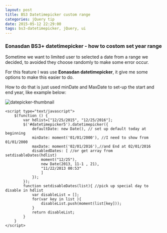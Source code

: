 ```yaml
---
layout: post
title: BS3 Datetimepicker custom range
categories: jQuery tip
date: 2015-05-12 22:29:00
tags: bs3-datetimepicker, jQuery, ui
---
```


### Eonasdan BS3+ datetimepicker - how to costom set year range

Sometime we want to limited user to selected a date from a range we decided, to avoided they choose randomly to make some error occur.

For this feature I was use **Eonasdan datetimepicker**, it give me some options to make this easier to do.

How to do that is just used minDate and MaxDate to set-up the start and end year, like example below:

![datepicker-thumbnail](/images/contentimg/calendar.jpg)



~~~
<script type="text/javascript">
	$(function () {
		var hdlist=["12/25/2015", "12/25/2016"];
		$('#datetimepicker5').datetimepicker({
			defaultDate: new Date(), // set up default today at beginning
			minDate: moment('01/01/2000'), //I need to show from 01/01/2000
			maxDate: moment('02/01/2016'),//and End at 02/01/2016
			disabledDates: [ //or get array from setdisableDates(hdlist)
				moment("12/25"),
				new Date(2013, 11-1 , 21),
				"11/22/2013 00:53"
				]
			});
		});
		function setdisableDates(list){ //pick up special day to disable in hdlist
			var disableList = [];
			for(var key in list ){
				disableList.push(moment(list[key]));
			}
			return disableList;
		}
	}   
</script>
~~~